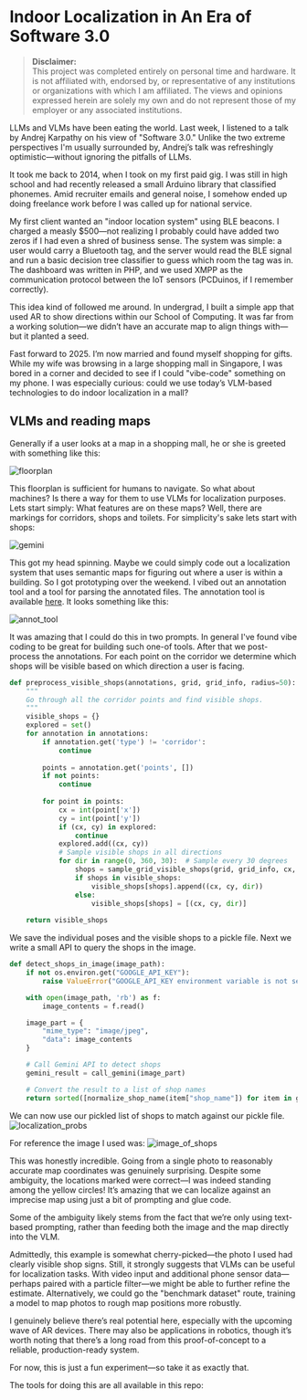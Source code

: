 # Indoor Localization in An Era of Software 3.0

> **Disclaimer:**  
> This project was completed entirely on personal time and hardware. It is not 
> affiliated with, endorsed by, or representative of any institutions
> or organizations with which I am affiliated. The views and opinions expressed herein 
> are solely my own and do not represent those of my employer or any associated institutions.

LLMs and VLMs have been eating the world. Last week, I listened to a talk by Andrej Karpathy on his view of "Software 3.0." Unlike the two extreme perspectives I'm usually surrounded by, Andrej’s talk was refreshingly optimistic—without ignoring the pitfalls of LLMs.

It took me back to 2014, when I took on my first paid gig. I was still in high school and had recently released a small Arduino library that classified phonemes. Amid recruiter emails and general noise, I somehow ended up doing freelance work before I was called up for national service.

My first client wanted an "indoor location system" using BLE beacons. I charged a measly $500—not realizing I probably could have added two zeros if I had even a shred of business sense. The system was simple: a user would carry a Bluetooth tag, and the server would read the BLE signal and run a basic decision tree classifier to guess which room the tag was in. The dashboard was written in PHP, and we used XMPP as the communication protocol between the IoT sensors (PCDuinos, if I remember correctly).

This idea kind of followed me around. In undergrad, I built a simple app that used AR to show directions within our School of Computing. It was far from a working solution—we didn’t have an accurate map to align things with—but it planted a seed.

Fast forward to 2025. I’m now married and found myself shopping for gifts. While my wife was browsing in a large shopping mall in Singapore, I was bored in a corner and decided to see if I could "vibe-code" something on my phone. I was especially curious: could we use today’s VLM-based technologies to do indoor localization in a mall?

## VLMs and reading maps

Generally if a user looks at a map in a shopping mall, he or she is greeted with something like this:

![floorplan](test_floorplan.webp)

This floorplan is sufficient for humans to navigate. So what about machines? Is there a way for them to use VLMs 
for localization purposes. Lets start simply: What features are on these maps? Well, there are markings for corridors,
shops and toilets. For simplicity's sake lets start with shops:

![gemini](docs/images/gemini_convo.png)

This got my head spinning. Maybe we could simply code out a localization system that uses semantic maps for
figuring out where a user is within a building. So I got prototyping over the weekend. I vibed out an annotation tool
and a tool for parsing the annotated files. The annotation tool is available [here](editor/corridor_annotation.html).
It looks something like this:

![annot_tool](docs/images/floorplan_annotator.png)

It was amazing that I could do this in two prompts. In general I've found vibe coding to be great for building such one-of tools. After that we post-process the annotations. For each point on the corridor we determine which shops will be visible based on which direction a user is facing.

```python
def preprocess_visible_shops(annotations, grid, grid_info, radius=50):
    """
    Go through all the corridor points and find visible shops.
    """
    visible_shops = {}
    explored = set()
    for annotation in annotations:
        if annotation.get('type') != 'corridor':
            continue
        
        points = annotation.get('points', [])
        if not points:
            continue
        
        for point in points:
            cx = int(point['x'])
            cy = int(point['y'])
            if (cx, cy) in explored:
                continue
            explored.add((cx, cy))
            # Sample visible shops in all directions
            for dir in range(0, 360, 30):  # Sample every 30 degrees
                shops = sample_grid_visible_shops(grid, grid_info, cx, cy, dir, fov=50, radius=radius)
                if shops in visible_shops:
                    visible_shops[shops].append((cx, cy, dir))
                else:
                    visible_shops[shops] = [(cx, cy, dir)]
    
    return visible_shops
```
We save the individual poses and the visible shops to a pickle file.
Next we write a small API to query the shops in the image.

```python
def detect_shops_in_image(image_path):
    if not os.environ.get("GOOGLE_API_KEY"):
        raise ValueError("GOOGLE_API_KEY environment variable is not set.")

    with open(image_path, 'rb') as f:
        image_contents = f.read()

    image_part = {
        "mime_type": "image/jpeg",
        "data": image_contents
    }

    # Call Gemini API to detect shops
    gemini_result = call_gemini(image_part)

    # Convert the result to a list of shop names
    return sorted([normalize_shop_name(item["shop_name"]) for item in gemini_result])
```
We can now use our pickled list of shops to match against our pickle file.
![localization_probs](docs/images/localization_probability.png)

For reference the image I used was:
![image_of_shops](test.jpg)

This was honestly incredible. Going from a single photo to reasonably accurate map coordinates was genuinely surprising. Despite some ambiguity, the locations marked were correct—I was indeed standing among the yellow circles! It’s amazing that we can localize against an imprecise map using just a bit of prompting and glue code.

Some of the ambiguity likely stems from the fact that we’re only using text-based prompting, rather than feeding both the image and the map directly into the VLM.

Admittedly, this example is somewhat cherry-picked—the photo I used had clearly visible shop signs. Still, it strongly suggests that VLMs can be useful for localization tasks. With video input and additional phone sensor data—perhaps paired with a particle filter—we might be able to further refine the estimate. Alternatively, we could go the "benchmark dataset" route, training a model to map photos to rough map positions more robustly.

I genuinely believe there’s real potential here, especially with the upcoming wave of AR devices. There may also be applications in robotics, though it’s worth noting that there’s a long road from this proof-of-concept to a reliable, production-ready system.

For now, this is just a fun experiment—so take it as exactly that.

The tools for doing this are all available in this repo: